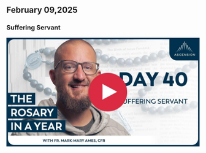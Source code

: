 ## February 09,2025

### Suffering Servant

[![Suffering Servant](https://raw.githubusercontent.com/linusjf/RIAY/main/February/jpgs/Day040.jpg)](https://youtu.be/AhFxUZeZK1s "Suffering Servant")
